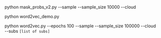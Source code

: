 python mask_probs_v2.py --sample --sample_size 10000 --cloud

python word2vec_demo.py 

python word2vec.py --epochs 100 --sample --sample_size 100000 --cloud --subs `[list of subs]`
